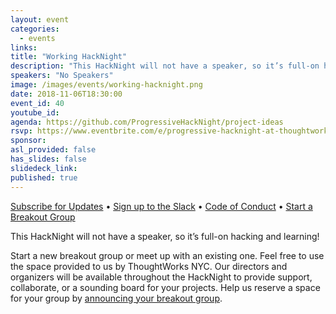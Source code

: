 ```yaml
---
layout: event
categories:
  - events
links:
title: "Working HackNight"
description: "This HackNight will not have a speaker, so it’s full-on hacking and learning!"
speakers: "No Speakers"
image: /images/events/working-hacknight.png
date: 2018-11-06T18:30:00
event_id: 40
youtube_id:
agenda: https://github.com/ProgressiveHackNight/project-ideas
rsvp: https://www.eventbrite.com/e/progressive-hacknight-at-thoughtworks-tickets-46574414327
sponsor:
asl_provided: false
has_slides: false
slidedeck_link:
published: true
---
```



[Subscribe for Updates](https://proghacknight.us16.list-manage.com/subscribe?u=597c1a32f8812c62dfc1126f5&id=90e62cddff) • [Sign up to the Slack](https://join.slack.com/t/progressivehacknight/shared_invite/enQtMjY4MTkyMzg4OTYxLWU2MGRiZTMwY2NkZDk2ZmJhZDA3NDc5MjAxOWI1MTM1ZjRkYjJmODFkYTc4ZjQzMTJiNTNhNGJiZTEwZjQ0OWQ) • [Code of Conduct](http://www.progressivehacknight.org/culture/2017/07/01/code-of-conduct.html)  • [Start a Breakout Group](https://github.com/ProgressiveHackNight/project-ideas)

This HackNight will not have a speaker, so it’s full-on hacking and learning!

Start a new breakout group or meet up with an existing one. Feel free to use the space provided to us by ThoughtWorks NYC. Our directors and organizers will be available throughout the HackNight to provide support, collaborate, or a sounding board for your projects. Help us reserve a space for your group by [announcing your breakout group](https://github.com/ProgressiveHackNight/project-ideas).
